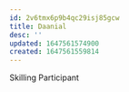 ```yaml
---
id: 2v6tmx6p9b4qc29isj85gcw
title: Daanial
desc: ''
updated: 1647561574900
created: 1647561559814
---
```


Skilling Participant